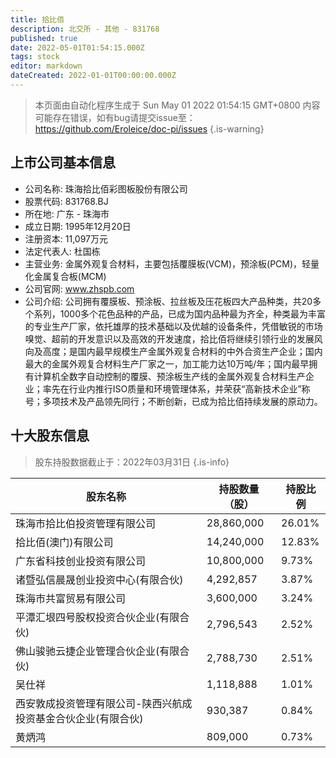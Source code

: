 ```yaml
---
title: 拾比佰
description: 北交所 - 其他 - 831768
published: true
date: 2022-05-01T01:54:15.000Z
tags: stock
editor: markdown
dateCreated: 2022-01-01T00:00:00.000Z
---
```


> 本页面由自动化程序生成于 Sun May 01 2022 01:54:15 GMT+0800
> 内容可能存在错误，如有bug请提交issue至：https://github.com/Eroleice/doc-pi/issues
{.is-warning}

## 上市公司基本信息
- 公司名称: 珠海拾比佰彩图板股份有限公司
- 股票代码: 831768.BJ
- 所在地: 广东 - 珠海市
- 成立日期: 1995年12月20日
- 注册资本: 11,097万元
- 法定代表人: 杜国栋
- 主营业务: 金属外观复合材料，主要包括覆膜板(VCM)，预涂板(PCM)，轻量化金属复合板(MCM)
- 公司官网: www.zhspb.com
- 公司介绍: 公司拥有覆膜板、预涂板、拉丝板及压花板四大产品种类，共20多个系列，1000多个花色品种的产品，已成为国内品种最为齐全，种类最为丰富的专业生产厂家，依托雄厚的技术基础以及优越的设备条件，凭借敏锐的市场嗅觉、超前的开发意识以及高效的开发速度，拾比佰将继续引领行业的发展风向及高度；是国内最早规模生产金属外观复合材料的中外合资生产企业；国内最大的金属外观复合材料生产厂家之一，加工能力达10万吨/年；国内最早拥有计算机全数字自动控制的覆膜、预涂板生产线的金属外观复合材料生产企业；率先在行业内推行ISO质量和环境管理体系，并荣获“高新技术企业”称号；多项技术及产品领先同行；不断创新，已成为拾比佰持续发展的原动力。


## 十大股东信息
> 股东持股数据截止于：2022年03月31日
{.is-info}

| 股东名称 | 持股数量（股） | 持股比例 |
| --- | --- | --- |
| 珠海市拾比伯投资管理有限公司 | 28,860,000 | 26.01% |
| 拾比佰(澳门)有限公司 | 14,240,000 | 12.83% |
| 广东省科技创业投资有限公司 | 10,800,000 | 9.73% |
| 诸暨弘信晨晟创业投资中心(有限合伙) | 4,292,857 | 3.87% |
| 珠海市共富贸易有限公司 | 3,600,000 | 3.24% |
| 平潭汇垠四号股权投资合伙企业(有限合伙) | 2,796,543 | 2.52% |
| 佛山骏驰云捷企业管理合伙企业(有限合伙) | 2,788,730 | 2.51% |
| 吴仕祥 | 1,118,888 | 1.01% |
| 西安敦成投资管理有限公司-陕西兴航成投资基金合伙企业(有限合伙) | 930,387 | 0.84% |
| 黄炳鸿 | 809,000 | 0.73% |





